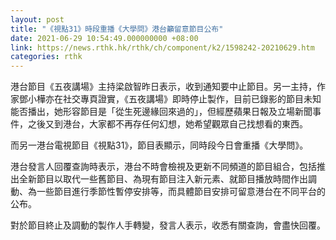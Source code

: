```yaml
---
layout: post
title: "《視點31》時段重播《大學問》港台籲留意節目公布"
date: 2021-06-29 10:54:49.000000000 +08:00
link: https://news.rthk.hk/rthk/ch/component/k2/1598242-20210629.htm
categories: rthk
---
```


港台節目《五夜講場》主持梁啟智昨日表示，收到通知要中止節目。另一主持，作家鄧小樺亦在社交專頁證實，《五夜講場》即時停止製作，目前已錄影的節目未知能否播出，她形容節目是「從生死邊緣回來過的」，但經歷蘋果日報及立場新聞事件，之後又到港台，大家都不再存任何幻想，她希望觀眾自己找想看的東西。

而另一港台電視節目《視點31》，節目表顯示，同時段今日會重播《大學問》。

港台發言人回覆查詢時表示，港台不時會檢視及更新不同頻道的節目組合，包括推出全新節目以取代一些舊節目、為現有節目注入新元素、就節目播放時間作出調動、為一些節目進行季節性暫停安排等，而具體節目安排可留意港台在不同平台的公布。

對於節目終止及調動的製作人手轉變，發言人表示，收悉有關查詢，會盡快回覆。
